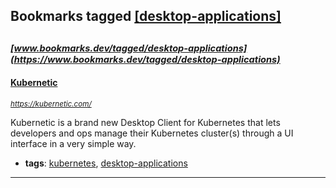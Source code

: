 ## Bookmarks tagged [[desktop-applications]](https://www.bookmarks.dev/search?q=[desktop-applications])

_<sup><sup>[www.bookmarks.dev/tagged/desktop-applications](https://www.bookmarks.dev/tagged/desktop-applications)</sup></sup>_
---
#### [Kubernetic](https://kubernetic.com/)
_<sup>https://kubernetic.com/</sup>_

Kubernetic is a brand new Desktop Client for Kubernetes that lets developers and ops manage their Kubernetes cluster(s) through a UI interface in a very simple way.
* **tags**: [kubernetes](../tagged/kubernetes.md), [desktop-applications](../tagged/desktop-applications.md)
---
